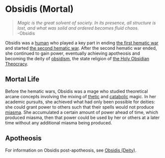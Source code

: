 # Obsidis (Mortal)

> *Magic is the great solvent of society. In its presence, all structure is lost, and what was solid and ordered becomes fluid chaos.*  
> -Obsidis

Obsidis was a [human](../anthropoids/humans.md) who played a key part in ending [the first hematic war](../../history/wars/first-hematic.md) and started [the second hematic war](../../history/wars/second-hematic.md). After the second hematic war ended, she continued to gain power, eventually achieving apotheosis and becoming the deity of [obsidism](../../organizations/religions/obsidism.md), the state religion of [the Holy Obsidian Theocracy](../../organizations/nations/holy-obsidian-theocracy.md).

## Mortal Life

Before the hematic wars, Obsidis was a mage who studied theoretical arcane concepts involving the mixing of [thetic](../../magic.md#thetic) and [catabolic](../../magic.md#catabolic) magic. In her academic pursuits, she achieved what had only been possible for deities: she could grant power to others such that their spells would not produce [miasma](../../miasma.md). She accumulated a certain amount of power ahead of time, which produced miasma, then that power could be used by her or others at a later time without any additional miasma being produced.

## Apotheosis

For information on Obsidis post-apotheosis, see [Obsidis (Deity)](../deities/obsidis.md).